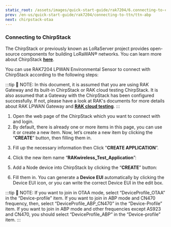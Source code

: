 ```yaml
---
static_root: /assets/images/quick-start-guide/rak7204/6.connecting-to-chirpstack/
prev: /en-us/quick-start-guide/rak7204/connecting-to-ttn/ttn-abp
next: chirpstack-otaa
---
```

### Connecting to ChirpStack

The ChirpStack or previously known as LoRaServer project provides open-source components for building LoRaWAN® networks. You can learn more about ChirpStack [**here**](https://www.chirpstack.io/).

You can use RAK7204 LPWAN Environmental Sensor to connect with ChirpStack according to the following steps:

:::tip 📝 NOTE:
 In this document, it is  assumed that you are using RAK Gateway and its built-in ChirpStack or RAK cloud testing ChirpStack. It is also assumed that a Gateway with the ChirpStack has been configured successfully. If not, please have a look at RAK's documents for more details about RAK LPWAN Gateway and [**RAK cloud testing**](https://forum.rakwireless.com/t/rak-free-cloud-loraserver-for-testing/344).
:::

1. Open the web page of the ChirpStack which you want to connect with and login.
2. By default, there is already one or more items in this page, you can use it or create a new item. Now, let’s create a new item by clicking the “**CREATE**” button, then filling them in.

<rk-img
  :src="`${$frontmatter.static_root}/wgk31ykcgwp2gbzicmut.png`"
  width="100%"
  figure-number="1"
  caption="ChirpStack Applications"
/>

3. Fill up the necessary information then Click "**CREATE APPLICATION**”.
<rk-img
  :src="`${$frontmatter.static_root}/zcxqc0pe6vquherzw521.png`"
  width="100%"
  figure-number="2"
  caption="Creating the Application"
/>

4. Click the new item name “**RAKwireless_Test_Application**”:
<rk-img
  :src="`${$frontmatter.static_root}/r2ikjxdaluvfxbqhaccc.png`"
  width="100%"
  figure-number="3"
  caption="Applications page in ChirpStack"
/>

<rk-img
  :src="`${$frontmatter.static_root}/sdrlazcgfseimitslo6u.png`"
  width="100%"
  figure-number="4"
  caption="RAKwireless Test Application"
/>

5. Add a Node device into ChirpStack by clicking the “**CREATE**” button:

<rk-img
  :src="`${$frontmatter.static_root}/sdrlazcgfseimitslo6u.png`"
  width="100%"
  figure-number="5"
  caption="Adding a Node Device"
/>

6. Fill them in. You can generate a **Device EUI** automatically by clicking the Device EUI icon, or you can write the correct Device EUI in the edit box.
<rk-img
  :src="`${$frontmatter.static_root}/bx0hvot72klwrnznnbig.png`"
  width="100%"
  figure-number="6"
  caption="Filling the Device Parameters"
/>

:::tip 📝 NOTE:
 If you want to join in OTAA mode, select “DeviceProfile_OTAA” in the “Device-profile” item. If you want to join in ABP mode and CN470 frequency, then, select “DeviceProfile_ABP_CN470” in the “Device-Profile” item. If you want to join in ABP mode and other frequencies except AS923 and CN470, you should select “DeviceProfile_ABP” in the “Device-profile” item.
:::